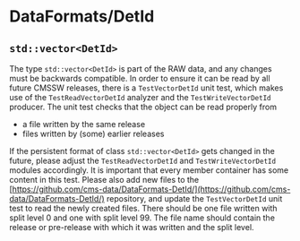 #  DataFormats/DetId

## `std::vector<DetId>`

The type `std::vector<DetId>` is part of the RAW data, and any changes must be backwards compatible. In order to ensure it can be read by all future CMSSW releases, there is a `TestVectorDetId` unit test, which makes use of the `TestReadVectorDetId` analyzer and the `TestWriteVectorDetId` producer. The unit test checks that the object can be read properly from

* a file written by the same release
* files written by (some) earlier releases

If the persistent format of class `std::vector<DetId>` gets changed in the future, please adjust the `TestReadVectorDetId` and `TestWriteVectorDetId` modules accordingly. It is important that every member container has some content in this test. Please also add new files to the [https://github.com/cms-data/DataFormats-DetId/](https://github.com/cms-data/DataFormats-DetId/) repository, and update the `TestVectorDetId` unit test to read the newly created files. There should be one file written with split level 0 and one with split level 99. The file name should contain the release or pre-release with which it was written and the split level.
